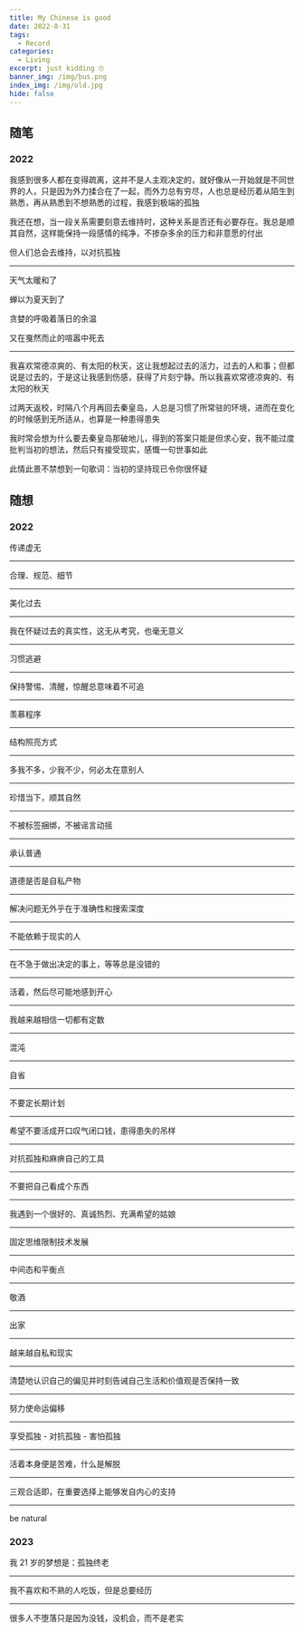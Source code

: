 ```yaml
---
title: My Chinese is good
date: 2022-8-31
tags:
  - Record
categories:
  - Living
excerpt: just kidding 🙄
banner_img: /img/bus.png
index_img: /img/old.jpg
hide: false
---
```


## 随笔

### 2022

我感到很多人都在变得疏离，这并不是人主观决定的，就好像从一开始就是不同世界的人，只是因为外力揉合在了一起，而外力总有穷尽，人也总是经历着从陌生到熟悉，再从熟悉到不想熟悉的过程，我感到极端的孤独

我还在想，当一段关系需要刻意去维持时，这种关系是否还有必要存在。我总是顺其自然，这样能保持一段感情的纯净，不掺杂多余的压力和非意愿的付出

但人们总会去维持，以对抗孤独

---

天气太暖和了

蝉以为夏天到了

贪婪的呼吸着落日的余温

又在戛然而止的喧嚣中死去

---

我喜欢常德凉爽的、有太阳的秋天，这让我想起过去的活力，过去的人和事；但都说是过去的，于是这让我感到伤感，获得了片刻宁静。所以我喜欢常德凉爽的、有太阳的秋天

过两天返校，时隔八个月再回去秦皇岛，人总是习惯了所常驻的环境，进而在变化的时候感到无所适从，也算是一种患得患失

我时常会想为什么要去秦皇岛那破地儿，得到的答案只能是但求心安，我不能过度批判当初的想法，然后只有接受现实，感慨一句世事如此

此情此景不禁想到一句歌词：当初的坚持现已令你很怀疑

## 随想

### 2022

传递虚无

---

合理、规范、细节

---

美化过去

---

我在怀疑过去的真实性，这无从考究，也毫无意义

---

习惯逃避

---

保持警惕、清醒，惊醒总意味着不可追

---

羡慕程序

---

结构照亮方式

---

多我不多，少我不少，何必太在意别人

---

珍惜当下，顺其自然

---

不被标签捆绑，不被谣言动摇

---

承认普通

---

道德是否是自私产物

---

解决问题无外乎在于准确性和搜索深度

---

不能依赖于现实的人

---

在不急于做出决定的事上，等等总是没错的

---

活着，然后尽可能地感到开心

---

我越来越相信一切都有定数

---

混沌

---

自省

---

不要定长期计划

---

希望不要活成开口叹气闭口钱，患得患失的吊样

---

对抗孤独和麻痹自己的工具

---

不要把自己看成个东西

---

我遇到一个很好的、真诚热烈、充满希望的姑娘

---

固定思维限制技术发展

---

中间态和平衡点

---

敬酒

---

出家

---

越来越自私和现实

---

清楚地认识自己的偏见并时刻告诫自己生活和价值观是否保持一致

---

努力使命运偏移

---

享受孤独 - 对抗孤独 - 害怕孤独

---

活着本身便是苦难，什么是解脱

---

三观合适即，在重要选择上能够发自内心的支持

---

be natural

### 2023

我 21 岁的梦想是：孤独终老

---

我不喜欢和不熟的人吃饭，但是总要经历

---

很多人不堕落只是因为没钱，没机会，而不是老实

